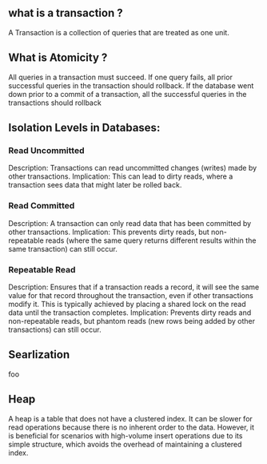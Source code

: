 
## what is a transaction ?  
A Transaction is  a collection of queries that are treated as one unit.

## What is Atomicity ?
All queries in a transaction must succeed. If one query fails, all prior successful queries in the transaction
should rollback. If the database went down prior to a commit of a transaction,
all the successful queries in the transactions should rollback  

## Isolation Levels in Databases:
### Read Uncommitted

Description: Transactions can read uncommitted changes (writes) made by other transactions.
Implication: This can lead to dirty reads, where a transaction sees data that might later be rolled back.
### Read Committed

Description: A transaction can only read data that has been committed by other transactions.
Implication: This prevents dirty reads, but non-repeatable reads (where the same query returns different results within the same transaction) can still occur.
### Repeatable Read

Description: Ensures that if a transaction reads a record, it will see the same value for that record throughout the transaction, even if other transactions modify it. This is typically achieved by placing a shared lock on the read data until the transaction completes.
Implication: Prevents dirty reads and non-repeatable reads, but phantom reads (new rows being added by other transactions) can still occur.

## Searlization
foo 

## Heap
A heap is a table that does not have a clustered index. It can be slower for read operations because there is no inherent order to the data. However, it is beneficial for scenarios with high-volume insert operations due to its simple structure, which avoids the overhead of maintaining a clustered index.
